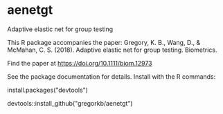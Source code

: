 # aenetgt
Adaptive elastic net for group testing

This R package accompanies the paper: Gregory, K. B., Wang, D., & McMahan, C. S. (2018). Adaptive elastic net for group testing. Biometrics.

Find the paper at https://doi.org/10.1111/biom.12973

See the package documentation for details. Install with the R commands:

install.packages("devtools")

devtools::install_github("gregorkb/aenetgt")
